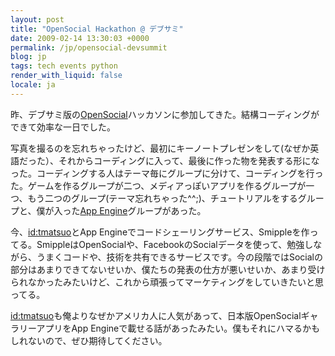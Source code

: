 ```yaml
---
layout: post
title: "OpenSocial Hackathon @ デブサミ"
date: 2009-02-14 13:30:03 +0000
permalink: /jp/opensocial-devsummit
blog: jp
tags: tech events python
render_with_liquid: false
locale: ja
---
```


昨、デブサミ版の[OpenSocial](http://www.opensocial.org/)ハッカソンに参加してきた。結構コーディングができて効率な一日でした。

写真を撮るのを忘れちゃったけど、最初にキーノートプレゼンをして(なぜか英語だった）、それからコーディングに入って、最後に作った物を発表する形になった。コーディングする人はテーマ毎にグループに分けて、コーディングを行った。ゲームを作るグループが二つ、メディアっぽいアプリを作るグループが一つ、もう二つのグループ(テーマ忘れちゃった^^;)、チュートリアルをするグループと、僕が入った[App Engine](http://code.google.com/intl/ja/appengine/)グループがあった。

今、[id:tmatsuo](http://twitter.com/tmatsuo)とApp Engineでコードシェーリングサービス、Smippleを作ってる。SmippleはOpenSocialや、FacebookのSocialデータを使って、勉強しながら、うまくコードや、技術を共有できるサービスです。今の段階ではSocialの部分はあまりできてないせいか、僕たちの発表の仕方が悪いせいか、あまり受けられなかったみたいけど、これから頑張ってマーケティングをしていきたいと思ってる。

[id:tmatsuo](http://twitter.com/tmatsuo)も俺よりなぜかアメリカ人に人気があって、日本版OpenSocialギャラリーアプリをApp Engineで載せる話があったみたい。僕もそれにハマるかもしれないので、ぜひ期待してください。
